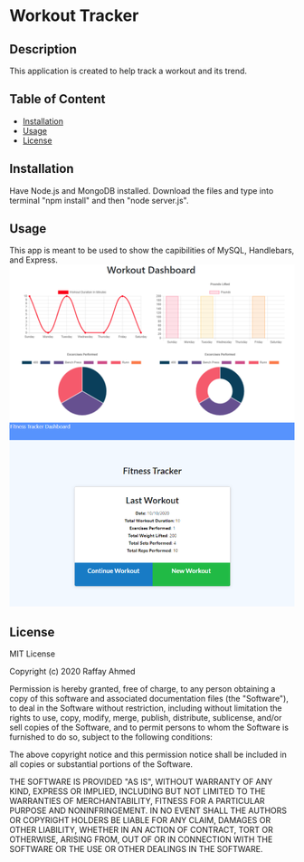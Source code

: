 # Workout Tracker

## Description
This application is created to help track a workout and its trend.

## Table of Content
* [Installation](#installation)
* [Usage](#usage)
* [License](#license)

## Installation
Have Node.js and MongoDB installed. Download the files and type into terminal "npm install" and then "node server.js".

## Usage
This app is meant to be used to show the capibilities of MySQL, Handlebars, and Express.
![Image of Dashboard](https://github.com/rahme/new-workout-tracker/blob/master/public/screenshots/dashboard.png?raw=true)
![Image of Workout](https://github.com/rahme/workout-tracker/blob/main/public/screenshots/tracker.png?raw=true)

## License
MIT License

Copyright (c) 2020 Raffay Ahmed

Permission is hereby granted, free of charge, to any person obtaining a copy
of this software and associated documentation files (the "Software"), to deal
in the Software without restriction, including without limitation the rights
to use, copy, modify, merge, publish, distribute, sublicense, and/or sell
copies of the Software, and to permit persons to whom the Software is
furnished to do so, subject to the following conditions:

The above copyright notice and this permission notice shall be included in all
copies or substantial portions of the Software.

THE SOFTWARE IS PROVIDED "AS IS", WITHOUT WARRANTY OF ANY KIND, EXPRESS OR
IMPLIED, INCLUDING BUT NOT LIMITED TO THE WARRANTIES OF MERCHANTABILITY,
FITNESS FOR A PARTICULAR PURPOSE AND NONINFRINGEMENT. IN NO EVENT SHALL THE
AUTHORS OR COPYRIGHT HOLDERS BE LIABLE FOR ANY CLAIM, DAMAGES OR OTHER
LIABILITY, WHETHER IN AN ACTION OF CONTRACT, TORT OR OTHERWISE, ARISING FROM,
OUT OF OR IN CONNECTION WITH THE SOFTWARE OR THE USE OR OTHER DEALINGS IN THE
SOFTWARE.
